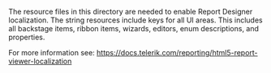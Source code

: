 The resource files in this directory are needed to enable Report Designer localization. The string resources include keys for all UI areas. This includes all backstage items, ribbon items, wizards, editors, enum descriptions, and properties.

For more information see: https://docs.telerik.com/reporting/html5-report-viewer-localization
